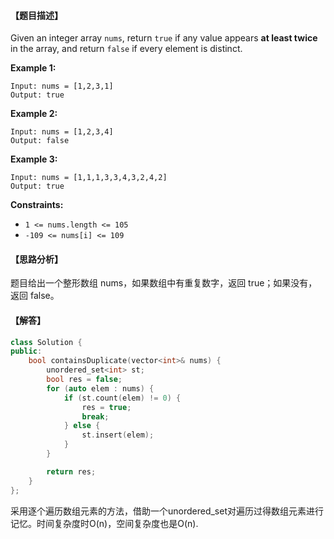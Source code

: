 #### 【题目描述】

Given an integer array `nums`, return `true` if any value appears **at least twice** in the array, and return `false` if every element is distinct.

**Example 1:**

```
Input: nums = [1,2,3,1]
Output: true
```

**Example 2:**

```
Input: nums = [1,2,3,4]
Output: false
```

**Example 3:**

```
Input: nums = [1,1,1,3,3,4,3,2,4,2]
Output: true
```

**Constraints:**

- `1 <= nums.length <= 105`
- `-109 <= nums[i] <= 109`



#### 【思路分析】

题目给出一个整形数组 nums，如果数组中有重复数字，返回 true；如果没有，返回 false。



#### 【解答】

```cpp
class Solution {
public:
    bool containsDuplicate(vector<int>& nums) {
        unordered_set<int> st;
        bool res = false;
        for (auto elem : nums) {
            if (st.count(elem) != 0) {
                res = true;
                break;
            } else {
                st.insert(elem);
            }
        }

        return res;
    }
};
```

采用逐个遍历数组元素的方法，借助一个unordered_set对遍历过得数组元素进行记忆。时间复杂度时O(n)，空间复杂度也是O(n).
